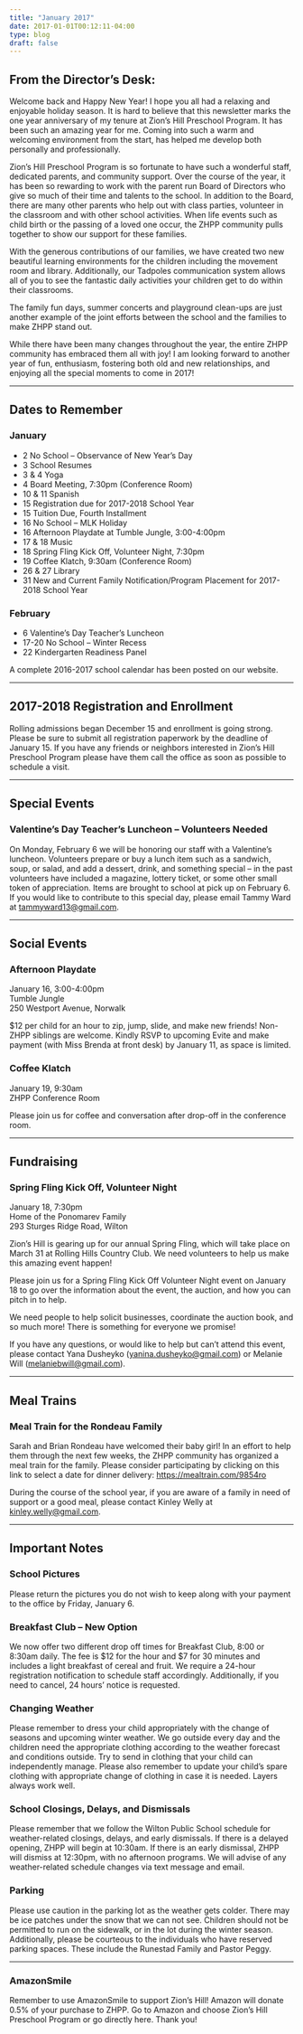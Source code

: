 ```yaml
---
title: "January 2017"
date: 2017-01-01T00:12:11-04:00
type: blog
draft: false
---
```


## From the Director’s Desk:

Welcome back and Happy New Year! I hope you all had a relaxing and enjoyable holiday season. It is hard to believe that this newsletter marks the one year anniversary of my tenure at Zion’s Hill Preschool Program. It has been such an amazing year for me. Coming into such a warm and welcoming environment from the start, has helped me develop both personally and professionally.

Zion’s Hill Preschool Program is so fortunate to have such a wonderful staff, dedicated parents, and community support.  Over the course of the year, it has been so rewarding to work with the parent run Board of Directors who give so much of their time and talents to the school. In addition to the Board, there are many other parents who help out with class parties, volunteer in the classroom and with other school activities.  When life events such as child birth or the passing of a loved one occur, the ZHPP community pulls together to show our support for these families.

With the generous contributions of our families, we have created two new beautiful learning environments for the children including the movement room and library. Additionally, our Tadpoles communication system allows all of you to see the fantastic daily activities your children get to do within their classrooms.

The family fun days, summer concerts and playground clean-ups are just another example of the joint efforts between the school and the families to make ZHPP stand out.

While there have been many changes throughout the year, the entire ZHPP community has embraced them all with joy! I am looking forward to another year of fun, enthusiasm, fostering both old and new relationships, and enjoying all the special moments to come in 2017!

---

## Dates to Remember

### January

* 2 No School – Observance of New Year’s Day
* 3 School Resumes
* 3 & 4 Yoga
* 4 Board Meeting, 7:30pm (Conference Room)
* 10 & 11 Spanish
* 15 Registration due for 2017-2018 School Year
* 15 Tuition Due, Fourth Installment
* 16 No School – MLK Holiday
* 16 Afternoon Playdate at Tumble Jungle, 3:00-4:00pm
* 17 & 18 Music
* 18 Spring Fling Kick Off, Volunteer Night, 7:30pm
* 19 Coffee Klatch, 9:30am (Conference Room)
* 26 & 27 Library
* 31 New and Current Family Notification/Program Placement for 2017-2018 School Year

### February

* 6 Valentine’s Day Teacher’s Luncheon
* 17-20 No School – Winter Recess
* 22 Kindergarten Readiness Panel

A complete 2016-2017 school calendar has been posted on our website.

---

## 2017-2018 Registration and Enrollment

Rolling admissions began December 15 and enrollment is going strong. Please be sure to submit all registration paperwork by the deadline of January 15. If you have any friends or neighbors interested in Zion’s Hill Preschool Program please have them call the office as soon as possible to schedule a visit.

---

## Special Events

### Valentine’s Day Teacher’s Luncheon – Volunteers Needed

On Monday, February 6 we will be honoring our staff with a Valentine’s luncheon. Volunteers prepare or buy a lunch item such as a sandwich, soup, or salad, and add a dessert, drink, and something special – in the past volunteers have included a magazine, lottery ticket, or some other small token of appreciation. Items are brought to school at pick up on February 6. If you would like to contribute to this special day, please email Tammy Ward at tammyward13@gmail.com.

---

## Social Events

### Afternoon Playdate

January 16, 3:00-4:00pm  
Tumble Jungle  
250 Westport Avenue, Norwalk

$12 per child for an hour to zip, jump, slide, and make new friends! Non-ZHPP siblings are welcome. Kindly RSVP to upcoming Evite and make payment (with Miss Brenda at front desk) by January 11, as space is limited.

### Coffee Klatch

January 19, 9:30am  
ZHPP Conference Room

Please join us for coffee and conversation after drop-off in the conference room.

---

## Fundraising

### Spring Fling Kick Off, Volunteer Night

January 18, 7:30pm  
Home of the Ponomarev Family  
293 Sturges Ridge Road, Wilton

Zion’s Hill is gearing up for our annual Spring Fling, which will take place on March 31 at Rolling Hills Country Club. We need volunteers to help us make this amazing event happen!

Please join us for a Spring Fling Kick Off Volunteer Night event on January 18 to go over the information about the event, the auction, and how you can pitch in to help.

We need people to help solicit businesses, coordinate the auction book, and so much more! There is something for everyone we promise!

If you have any questions, or would like to help but can’t attend this event, please contact Yana Dusheyko (yanina.dusheyko@gmail.com) or Melanie Will (melaniebwill@gmail.com).

---

## Meal Trains

### Meal Train for the Rondeau Family

Sarah and Brian Rondeau have welcomed their baby girl! In an effort to help them through the next few weeks, the ZHPP community has organized a meal train for the family. Please consider participating by clicking on this link to select a date for dinner delivery: https://mealtrain.com/9854ro

During the course of the school year, if you are aware of a family in need of support or a good meal, please contact Kinley Welly at kinley.welly@gmail.com.

---

## Important Notes

### School Pictures

Please return the pictures you do not wish to keep along with your payment to the office by Friday, January 6.

### Breakfast Club – New Option

We now offer two different drop off times for Breakfast Club, 8:00 or 8:30am daily. The fee is $12 for the hour and $7 for 30 minutes and includes a light breakfast of cereal and fruit. We require a 24-hour registration notification to schedule staff accordingly. Additionally, if you need to cancel, 24 hours’ notice is requested.

### Changing Weather

Please remember to dress your child appropriately with the change of seasons and upcoming winter weather. We go outside every day and the children need the appropriate clothing according to the weather forecast and conditions outside. Try to send in clothing that your child can independently manage. Please also remember to update your child’s spare clothing with appropriate change of clothing in case it is needed. Layers always work well.

### School Closings, Delays, and Dismissals

Please remember that we follow the Wilton Public School schedule for weather-related closings, delays, and early dismissals. If there is a delayed opening, ZHPP will begin at 10:30am. If there is an early dismissal, ZHPP will dismiss at 12:30pm, with no afternoon programs. We will advise of any weather-related schedule changes via text message and email.

### Parking

Please use caution in the parking lot as the weather gets colder. There may be ice patches under the snow that we can not see. Children should not be permitted to run on the sidewalk, or in the lot during the winter season. Additionally, please be courteous to the individuals who have reserved parking spaces. These include the Runestad Family and Pastor Peggy.

---

### AmazonSmile

Remember to use AmazonSmile to support Zion’s Hill! Amazon will donate 0.5% of your purchase to ZHPP. Go to Amazon and choose Zion’s Hill Preschool Program or go directly here. Thank you!
